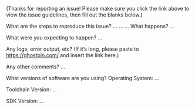 (Thanks for reporting an issue! Please make sure you click the link above to view the issue guidelines, then fill out the blanks below.)

What are the steps to reproduce this issue?
…
…
…
What happens?
…

What were you expecting to happen?
…

Any logs, error output, etc?
(If it’s long, please paste to https://ghostbin.com/ and insert the link here.)

Any other comments?
…

What versions of software are you using?
Operating System: …

Toolchain Version: …

SDK Version: …